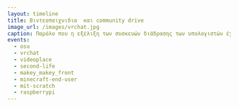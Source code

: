 ```yaml
---
layout: timeline 
title: Βιντεοπαιχνιδια  και community drive
image_url: /images/vrchat.jpg
caption: Παρόλο που η εξέλιξη των συσκευών διάδρασης των υπολογιστών έχει μείνει σχετικά στάσιμη, μέσα στο χρόνο οι συσκευές που χρησιμοποιούνται για την διάδραση του παίκτη με τον κόσμο του παιχνιδιού αλλάζουν δραματικά και φέρνουν επαναστατικούς και καινοτόμους τρόπους διάδρασης στον τομέα της ψυχαγωγίας και όχι μόνο.
events:
  - osu
  - vrchat
  - videoplace
  - second-life
  - makey_makey_front
  - minecraft-end-user
  - mit-scratch
  - raspberrypi
---
```

